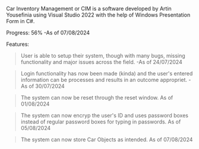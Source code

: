 Car Inventory Management or CIM is a software developed by Artin Yousefinia using Visual Studio 2022 with the help of Windows Presentation Form in C#.

Progress: 56% -As of 07/08/2024

Features:
> User is able to setup their system, though with many bugs, missing functionality and major issues across the field. -As of 24/07/2024

> Login functionality has now been made (kinda) and the user's entered information can be processes and results in an outcome appropriet. -As of 30/07/2024

> The system can now be reset through the reset window. As of 01/08/2024

> The system can now encryp the user's ID and uses password boxes instead of regular password boxes for typing in passwords. As of 05/08/2024

> The system can now store Car Objects as intended. As of 07/08/2024
